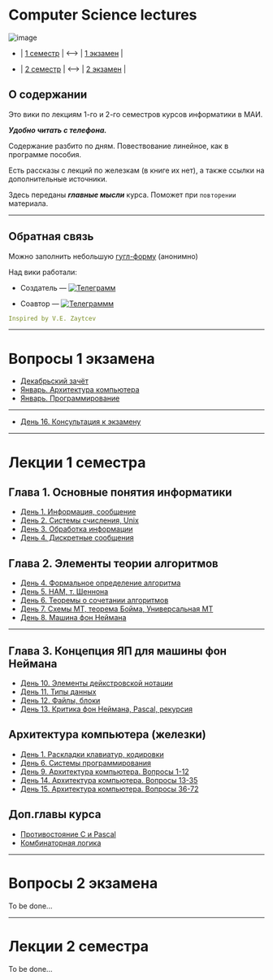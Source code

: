 # Computer Science lectures

![image](https://user-images.githubusercontent.com/113284506/210866918-eb4c6f09-25e2-411f-833c-2d9ff4cf6181.png)


- | [1 семестр](#lections1) | <--> | [1 экзамен](#exam1) |

- | [2 семестр](#lections2) | <--> | [2 экзамен](#exam2) |


## О содержании

Это вики по лекциям 1-го и 2-го семестров курсов информатики в МАИ. 

***Удобно читать с телефона.***

Содержание разбито по дням. Повествование линейное, как в программе пособия.

Есть рассказы с лекций по железкам (в книге их нет), а также ссылки на дополнительные источники. 

Здесь переданы ***главные мысли*** курса. Поможет при `повторении` материала.

***

## Обратная связь
Можно заполнить небольшую [гугл-форму](https://forms.gle/pJZhCCbtTUafsHB2A) (анонимно)

Над вики работали:

- Создатель — [![Телеграмм](https://img.shields.io/badge/Пиши-В%20Telegram-0088cc)](https://t.me/hukumkass)

- Соавтор — [![Телеграммм](https://img.shields.io/badge/Мне-Тоже%20пиши-0088cc)](https://t.me/yashelter)


```yaml
Inspired by V.E. Zaytcev
```


***

<a name="exam1"></a>

# Вопросы 1 экзамена

- [Декабрьский зачёт](/1sem/december_zachet.md)
- [Январь. Архитектура компьютера](/1sem/exam_zhelezo.md)
- [Январь. Программирование](/1sem/exam_proga.md)

***

- [День 16. Консультация к экзамену](/1sem/day16.md)

***

<a name="lections1"></a>

# Лекции 1 семестра


## Глава 1. Основные понятия информатики

- [День 1. Информация, сообщение](/1sem/day1.md)
- [День 2. Системы счисления, Unix](/1sem/day2.md)
- [День 3. Обработка информации](/1sem/day3.md)
- [День 4. Дискретные сообщения](/1sem/day4_1.md)

## Глава 2. Элементы теории алгоритмов
- [День 4. Формальное определение алгоритма](/1sem/day4_2.md)
- [День 5. НАМ, т. Шеннона](/1sem/day5.md)
- [День 6. Теоремы о сочетании алгоритмов](/1sem/day6_1.md)
- [День 7. Схемы МТ, теорема Бойма, Универсальная МТ](/1sem/day7.md)
- [День 8. Машина фон Неймана](/1sem/day8.md)

***

## Глава 3. Концепция ЯП для машины фон Неймана

- [День 10. Элементы дейкстровской нотации](/1sem/day10.md) 
- [День 11. Типы данных](/1sem/day11.md)
- [День 12. Файлы, блоки](/1sem/day12.md)
- [День 13. Критика фон Неймана, Pascal, рекурсия](/1sem/day13.md)

## Архитектура компьютера (железки)

- [День 1. Раскладки клавиатур, кодировки](/1sem/day1.md)
- [День 6. Системы программирования](/1sem/day6_2.md)
- [День 9. Архитектура компьютера. Вопросы 1-12](/1sem/day9.md)
- [День 14. Архитектура компьютера. Вопросы 13-35](/1sem/day14.md)
- [День 15. Архитектура компьютера. Вопросы 36-72](/1sem/day15.md)

## Доп.главы курса 
- [Противостояние C и Pascal](/1sem/c_and_pascal.md)
- [Комбинаторная логика](/1sem/combinatorical_logic.md)

***

<a name="exam2"></a>

# Вопросы 2 экзамена

To be done...

***

<a name="lections2"></a>

# Лекции 2 семестра

To be done...
